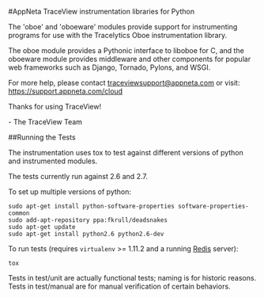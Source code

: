 #AppNeta TraceView instrumentation libraries for Python

The 'oboe' and 'oboeware' modules provide support for instrumenting
programs for use with the Tracelytics Oboe instrumentation library.

The oboe module provides a Pythonic interface to liboboe for C, and
the oboeware module provides middleware and other components for
popular web frameworks such as Django, Tornado, Pylons, and WSGI.

For more help, please contact traceviewsupport@appneta.com or visit: https://support.appneta.com/cloud

Thanks for using TraceView!

\- The TraceView Team

##Running the Tests

The instrumentation uses tox to test against different versions of python and
instrumented modules.

The tests currently run against 2.6 and 2.7.

To set up multiple versions of python:

    sudo apt-get install python-software-properties software-properties-common
    sudo add-apt-repository ppa:fkrull/deadsnakes
    sudo apt-get update
    sudo apt-get install python2.6 python2.6-dev

To run tests (requires `virtualenv` >= 1.11.2 and a running
[Redis](http://redis.io/) server):

    tox

Tests in test/unit are actually functional tests; naming is for historic
reasons.  Tests in test/manual are for manual verification of certain
behaviors.
